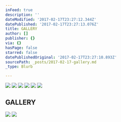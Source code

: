 ```yaml
---
inFeed: true
description: ''
dateModified: '2017-02-17T23:27:12.344Z'
datePublished: '2017-02-17T23:27:13.076Z'
title: GALLERY
author: []
publisher: {}
via: {}
hasPage: false
starred: false
datePublishedOriginal: '2017-02-17T23:27:10.893Z'
sourcePath: _posts/2017-02-17-gallery.md
_type: Blurb

---
```

![](https://the-grid-user-content.s3-us-west-2.amazonaws.com/78401afd-3d24-49d8-83dd-ce86bf9fbe33.gif)
![](https://the-grid-user-content.s3-us-west-2.amazonaws.com/6de2979e-ff69-4cd6-b888-8ac841faecd4.gif)
![](https://the-grid-user-content.s3-us-west-2.amazonaws.com/26b4e622-a0f3-415d-826a-5f121c38e5f8.gif)
![](https://the-grid-user-content.s3-us-west-2.amazonaws.com/72d9b947-9e37-4b87-8ca1-e71bff94ef86.gif)
![](https://the-grid-user-content.s3-us-west-2.amazonaws.com/92871551-a96f-4222-a542-7933b117a0db.gif)
![](https://the-grid-user-content.s3-us-west-2.amazonaws.com/b4c30415-dc28-453b-97b4-42a210e43bec.gif)

## GALLERY
![](https://the-grid-user-content.s3-us-west-2.amazonaws.com/efb56279-1b00-42c8-aebb-97184dadca1d.gif)
![](https://s3-us-west-2.amazonaws.com/the-grid-img/p/27f453b3c47a33e2503b425367bcadd2f0b270d2.jpg)